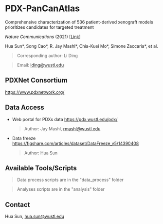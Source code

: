 # PDX-PanCanAtlas #

Comprehensive characterization of 536 patient-derived xenograft models prioritizes candidates for targeted treatment

_Nature Communications_ (2021) [[Link](https://www.nature.com/articles/s41467-021-25177-3)]

Hua Sun*, Song Cao*, R. Jay Mashl*, Chia-Kuei Mo*, Simone Zaccaria*, et al.

> Corresponding author: Li Ding

> Email: <lding@wustl.edu>




## PDXNet Consortium

<https://www.pdxnetwork.org/>



## Data Access

* Web portal for PDXs data https://pdx.wustl.edu/pdx/
  
  > Author: Jay Mashl, <rmashl@wustl.edu>

* Data freeze https://figshare.com/articles/dataset/DataFreeze_v5/14390408

  > Author: Hua Sun



## Available Tools/Scripts

> Data process scripts are in the "data_process" folder

> Analyses scripts are in the "analysis" folder



Contact
-------------
Hua Sun, <hua.sun@wustl.edu>

